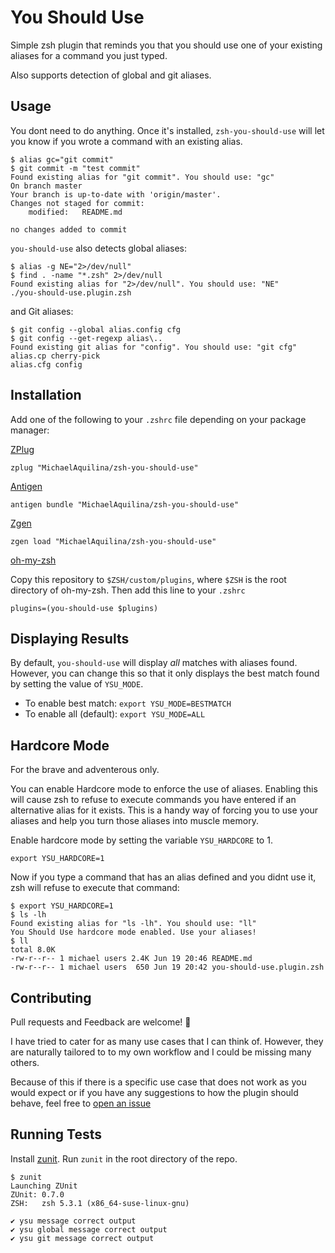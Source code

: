 You Should Use
==============

Simple zsh plugin that reminds you that you should use one of your existing aliases for a command you just typed.

Also supports detection of global and git aliases.

Usage
-----

You dont need to do anything. Once it's installed, `zsh-you-should-use` will let you know if you wrote a
command with an existing alias.

```
$ alias gc="git commit"
$ git commit -m "test commit"
Found existing alias for "git commit". You should use: "gc"
On branch master
Your branch is up-to-date with 'origin/master'.
Changes not staged for commit:
	modified:   README.md

no changes added to commit
```

`you-should-use` also detects global aliases:

```
$ alias -g NE="2>/dev/null"
$ find . -name "*.zsh" 2>/dev/null
Found existing alias for "2>/dev/null". You should use: "NE"
./you-should-use.plugin.zsh
```

and Git aliases:

```
$ git config --global alias.config cfg
$ git config --get-regexp alias\..
Found existing git alias for "config". You should use: "git cfg"
alias.cp cherry-pick
alias.cfg config
```

Installation
------------

Add one of the following to your `.zshrc` file depending on your package manager:

[ZPlug](https://github.com/zplug/zplug)
```
zplug "MichaelAquilina/zsh-you-should-use"
```

[Antigen](https://github.com/zsh-users/antigen)
```
antigen bundle "MichaelAquilina/zsh-you-should-use"
```

[Zgen](https://github.com/tarjoilija/zgen)
```
zgen load "MichaelAquilina/zsh-you-should-use"
```

[oh-my-zsh](https://github.com/robbyrussell/oh-my-zsh)

Copy this repository to `$ZSH/custom/plugins`, where `$ZSH` is the root directory of oh-my-zsh.  Then add this line to your `.zshrc`
```
plugins=(you-should-use $plugins)
```

Displaying Results
------------------

By default, `you-should-use` will display *all* matches with aliases found. However, you can change
this so that it only displays the best match found by setting the value of `YSU_MODE`.

* To enable best match: `export YSU_MODE=BESTMATCH`
* To enable all (default): `export YSU_MODE=ALL`

Hardcore Mode
-------------

For the brave and adventerous only.

You can enable Hardcore mode to enforce the use of aliases. Enabling this will cause zsh to refuse to execute commands you
have entered if an alternative alias for it exists. This is a handy way of forcing you to use your aliases and help you
turn those aliases into muscle memory.

Enable hardcore mode by setting the variable `YSU_HARDCORE` to 1.

```
export YSU_HARDCORE=1
```

Now if you type a command that has an alias defined and you didnt use it, zsh will refuse to execute that command:

```
$ export YSU_HARDCORE=1
$ ls -lh
Found existing alias for "ls -lh". You should use: "ll"
You Should Use hardcore mode enabled. Use your aliases!
$ ll
total 8.0K
-rw-r--r-- 1 michael users 2.4K Jun 19 20:46 README.md
-rw-r--r-- 1 michael users  650 Jun 19 20:42 you-should-use.plugin.zsh
```

Contributing
------------

Pull requests and Feedback are welcome! :tada:

I have tried to cater for as many use cases that I can think of. However, they are naturally tailored to
to my own workflow and I could be missing many others.

Because of this if there is a specific use case that does not work as you would expect
or if you have any suggestions to how the plugin should behave, feel free to
[open an issue](https://github.com/MichaelAquilina/zsh-you-should-use/issues/new)


Running Tests
-------------

Install [zunit](https://zunit.xyz/). Run `zunit` in the root directory of the repo.

```
$ zunit
Launching ZUnit
ZUnit: 0.7.0
ZSH:   zsh 5.3.1 (x86_64-suse-linux-gnu)

✔ ysu message correct output
✔ ysu global message correct output
✔ ysu git message correct output
```
